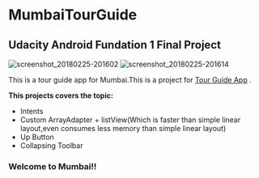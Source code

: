 # MumbaiTourGuide

## Udacity Android Fundation 1 Final Project

 ![screenshot_20180225-201602](https://user-images.githubusercontent.com/26532939/36642753-05071eb2-1a6a-11e8-8729-afa4bb6f6988.jpg) ![screenshot_20180225-201614](https://user-images.githubusercontent.com/26532939/36642754-0531f31c-1a6a-11e8-9374-7a70f32bf04e.jpg)

This is a tour guide app for Mumbai.This is a project for [Tour Guide App](https://classroom.udacity.com/nanodegrees/nd803-InF1/parts/a7d5c16e-5469-4608-80f3-ab32ca1284da/modules/891afa89-4a41-4461-a150-a9c0ad4daaa3/lessons/a9b7ea40-9583-4c33-857d-f51b75669cd9/project) .

**This projects covers the topic:**

- Intents
- Custom ArrayAdapter + listView(Which is faster than simple linear layout,even consumes less memory than simple linear layout)
- Up Button
- Collapsing Toolbar

### Welcome to Mumbai!!
